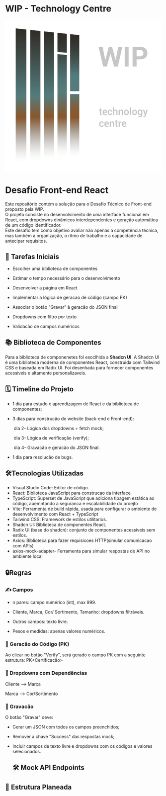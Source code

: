 # WIP - Technology Centre
![Logo](images/WIP-Logo.png)

# Desafio Front-end React
Este repositório contém a solução para o Desafio Técnico de Front-end proposto pela WIP.  
O projeto consiste no desenvolvimento de uma interface funcional em React, com dropdowns dinâmicos interdependentes e geração automática de um código identificador.  
Este desafio tem como objetivo avaliar não apenas a competência técnica, mas também a organização, o ritmo de trabalho e a capacidade de antecipar requisitos.

## 📝 Tarefas Iniciais
- Escolher uma biblioteca de componentes 

- Estimar o tempo necessário para o desenvolvimento

- Desenvolver a página em React

- Implementar a lógica de geracao de código (campo PK)

- Associar o botão "Gravar" à geracão do JSON final

- Dropdowns com filtro por texto

- Validacão de campos numéricos

## 📚 Biblioteca de Componentes
Para a biblioteca de componenetes foi esoclhida a **Shadcn UI**.
A Shadcn UI é uma biblioteca moderna de componentes React, construida com Tailwind CSS e baseada em Radix UI. Foi desenhada para fornecer componentes acessiveis e altamente personalizaveis. 

## 🗓️ Timeline do Projeto
- 1 dia para estudo e aprendizagem de React e da biblioteca de componentes;

- 3 dias para construcão do website (back-end e Front-end):

    dia 2- Lógica dos dropdowns + fetch mock;
    
    dia 3- Lógica de verificação (verify);
    
    dia 4- Gravacão e geracão do JSON final.
    
- 1 dia para resolucão de bugs.

## 🛠️Tecnologias Utilizadas
- Visual Studio Code: Editor de código.
- React: Biblioteca JavaScript para construcao da interface
- TypeScript: Superset de JavaScript que adiciona tipagem estática ao código, auemntando a seguranca e escalabilidade do proejto
- Vite: Ferramenta de build rápida, usada para configurar o ambiente de desenvolvimento com React + TypeScript
- Tailwind CSS: Framework de estilos utilitarios.
- Shadcn UI: Biblioteca de componentes React.
- Radix UI (base do shadcn): conjunto de componentes acessiveis sem estilos.
- Axios: Biblioteca para fazer requisicoes HTTP(simular comunicacao com APIs)
- axios-mock-adapter- Ferramenta para simular respostas de API no ambiente local

## 🔒Regras  

### ✍️ Campos
- n pares: campo numérico (int), max 999.

- Cliente, Marca, Cor/ Sortimento, Tamanho: dropdowns filtráveis.

- Outros campos: texto livre.

- Pesos e medidas: apenas valores numéricos.

### 🧩 Geracão do Código (PK)
  Ao clicar no botão "Verify", será gerado o campo PK com a seguinte estrutura:
PK<Pares><Cliente><Marca><Cor><Tamanho><Certificacão>

### 🔽 Dropdowns com Dependências
Cliente --> Marca

Marca --> Cor/Sortimento

### 💾 Gravacão
O botão "Gravar" deve:
- Gerar um JSON com todos os campos preenchidos;
- Remover a chave "Success" das respostas mock;
- Incluir campos de texto livre e dropdowns com os códigos e valores selecionados.

  ## 🛠️ Mock API Endpoints

## 📂 Estrutura Planeada

